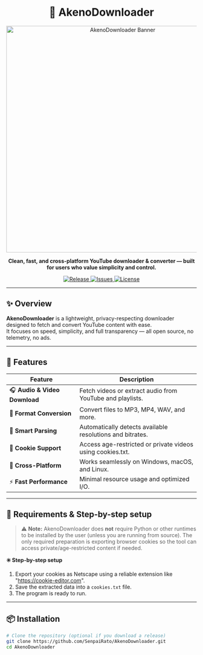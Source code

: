 <h1 align="center">🎵 AkenoDownloader</h1>

<p align="center">
  <img src="https://github.com/SenpaiRato/AkenoDownloader/assets/banner.png" alt="AkenoDownloader Banner" width="600"/>
</p>

<p align="center">
  <b>Clean, fast, and cross-platform YouTube downloader & converter — built for users who value simplicity and control.</b>
</p>

<p align="center">
  <a href="https://github.com/SenpaiRato/AkenoDownloader/releases">
    <img src="https://img.shields.io/github/v/release/SenpaiRato/AkenoDownloader?color=6aa6f8&style=for-the-badge" alt="Release">
  </a>
  <a href="https://github.com/SenpaiRato/AkenoDownloader/issues">
    <img src="https://img.shields.io/github/issues/SenpaiRato/AkenoDownloader?color=fcba03&style=for-the-badge" alt="Issues">
  </a>
  <a href="https://github.com/SenpaiRato/AkenoDownloader/blob/main/LICENSE">
    <img src="https://img.shields.io/github/license/SenpaiRato/AkenoDownloader?color=00c853&style=for-the-badge" alt="License">
  </a>
</p>

---

## ✨ Overview

**AkenoDownloader** is a lightweight, privacy-respecting downloader designed to fetch and convert YouTube content with ease.  
It focuses on speed, simplicity, and full transparency — all open source, no telemetry, no ads.

---

## 🚀 Features

| Feature | Description |
|----------|-------------|
| 🎧 **Audio & Video Download** | Fetch videos or extract audio from YouTube and playlists. |
| 🔄 **Format Conversion** | Convert files to MP3, MP4, WAV, and more. |
| 🧠 **Smart Parsing** | Automatically detects available resolutions and bitrates. |
| 🧰 **Cookie Support** | Access age-restricted or private videos using cookies.txt. |
| 💎 **Cross-Platform** | Works seamlessly on Windows, macOS, and Linux. |
| ⚡ **Fast Performance** | Minimal resource usage and optimized I/O. |

---

## 🧩 Requirements & Step-by-step setup

> ⚠️ **Note:** AkenoDownloader does **not** require Python or other runtimes to be installed by the user (unless you are running from source). The only required preparation is exporting browser cookies so the tool can access private/age-restricted content if needed.

**✳️ Step-by-step setup**
1. Export your cookies as Netscape using a reliable extension like "https://cookie-editor.com".  
2. Save the extracted data into a `cookies.txt` file.  
3. The program is ready to run.

---

## 📦 Installation

```bash
# Clone the repository (optional if you download a release)
git clone https://github.com/SenpaiRato/AkenoDownloader.git
cd AkenoDownloader
